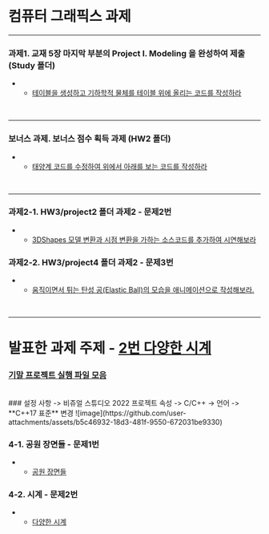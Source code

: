 # 컴퓨터 그래픽스 과제
---

### 과제1. 교재 5장 마지막 부분의 Project I. Modeling 을 완성하여 제출 (Study 폴더)
- - [테이블을 생성하고 기하학적 물체를 테이블 위에 올리는 코드를 작성하라](Study)


<br/>

 
---

### 보너스 과제. 보너스 점수 획득 과제 (HW2 폴더)
- - [태양계 코드를 수정하여 위에서 아래를 보는 코드를 작성하라](HW2)

<br/>

---
### 과제2-1. HW3/project2 폴더 과제2 - 문제2번 
- - [3DShapes 모델 변환과 시점 변환을 가하는 소스코드를 추가하여 시연해보라](HW3/project2/NeHe-3D-Shape)
### 과제2-2. HW3/project4 폴더 과제2 - 문제3번 
- - [움직이면서 튀는 탄성 공(Elastic Ball)의 모습을 애니메이션으로 작성해보라.](HW3/project4/gravityBall)
 

<br/>

---
# 발표한 과제 주제 - [2번 다양한 시계](Final_HW/project2/final2)
### [기말 프로젝트 실행 파일 모음](Final_HW/exe_file)

<br/>
### 설정 사항 -> 비쥬얼 스튜디오 2022 프로젝트 속성 -> C/C++ -> 언어 -> **C++17 표준** 변경
![image](https://github.com/user-attachments/assets/b5c46932-18d3-481f-9550-672031be9330)


### 4-1. 공원 장면들 - 문제1번 
- - [공원 장면들](Final_HW/project1/final1)
  
### 4-2. 시계 - 문제2번
- - [다양한 시계](Final_HW/project2/final2)



